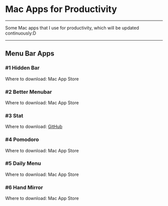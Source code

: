 # Mac Apps for Productivity

---

Some Mac apps that I use for productivity, which will be updated continuously:D

---

## Menu Bar Apps

### #1 Hidden Bar

Where to download: Mac App Store

### #2 Better Menubar

Where to download: Mac App Store

### #3 Stat

Where to download: [GitHub](https://github.com/exelban/stats)

### #4 Pomodoro

Where to download: Mac App Store

### #5 Daily Menu

Where to download: Mac App Store

### #6 Hand Mirror

Where to download: Mac App Store
